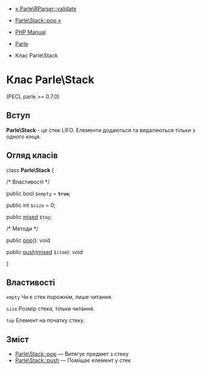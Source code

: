 - [« Parle\RParser::validate](parle-rparser.validate.md)
- [Parle\Stack::pop »](parle-stack.pop.md)

- [PHP Manual](index.md)
- [Parle](book.parle.md)
- Клас Parle\Stack

# Клас Parle\Stack

(PECL parle \>= 0.7.0)

## Вступ

**Parle\Stack** - це стек LIFO. Елементи додаються та видаляються тільки
з одного кінця.

## Огляд класів

class **Parle\Stack** {

/\* Властивості \*/

public bool `$empty` = **`true`**;

public int `$size` = 0;

public
[mixed](language.types.declarations.md#language.types.declarations.mixed)
`$top`;

/\* Методи \*/

public [pop](parle-stack.pop.md)(): void

public
[push](parle-stack.push.md)([mixed](language.types.declarations.md#language.types.declarations.mixed)
`$item`): void

}

## Властивості

`empty`
Чи є стек порожнім, лише читання.

`size`
Розмір стека, тільки читання.

`top`
Елемент на початку стеку.

## Зміст

- [Parle\Stack::pop](parle-stack.pop.md) — Витягує предмет з
стеку
- [Parle\Stack::push](parle-stack.push.md) — Поміщає елемент у стек

